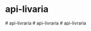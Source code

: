 # api-livaria
#   a p i - l i v r a r i a  
 #   a p i - l i v r a r i a  
 #   a p i - l i v r a r i a  
 